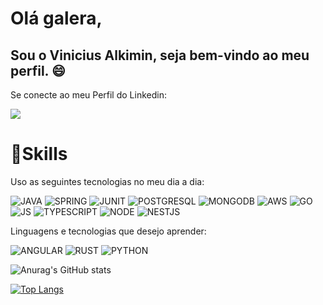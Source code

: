 
# Olá galera,
## Sou o Vinicius Alkimin, seja bem-vindo ao meu perfil. 😄


Se conecte ao meu Perfil do Linkedin:

<a href="https://www.linkedin.com/in/viniciusalkimin/">
<img src="https://img.shields.io/badge/LinkedIn-0077B5?style=for-the-badge&logo=linkedin&logoColor=white"/>
</a>

# 🚀Skills

Uso as seguintes tecnologias no meu dia a dia:

![JAVA](https://img.shields.io/badge/Java-ED8B00?style=for-the-badge&logo=java&logoColor=white)
![SPRING](https://img.shields.io/badge/Spring-6DB33F?style=for-the-badge&logo=spring&logoColor=white)
![JUNIT](https://img.shields.io/badge/Junit5-25A162?style=for-the-badge&logo=junit5&logoColor=white)
![POSTGRESQL](https://img.shields.io/badge/PostgreSQL-316192?style=for-the-badge&logo=postgresql&logoColor=white)
![MONGODB](https://img.shields.io/badge/MongoDB-4EA94B?style=for-the-badge&logo=mongodb&logoColor=white)
![AWS](https://img.shields.io/badge/Amazon_AWS-FF9900?style=for-the-badge&logo=amazonaws&logoColor=white)
![GO](https://img.shields.io/badge/Go-00ADD8?style=for-the-badge&logo=go&logoColor=white)
![JS](https://img.shields.io/badge/JavaScript-323330?style=for-the-badge&logo=javascript&logoColor=F7DF1E)
![TYPESCRIPT](https://img.shields.io/badge/TypeScript-007ACC?style=for-the-badge&logo=typescript&logoColor=white)
![NODE](https://img.shields.io/badge/Node.js-43853D?style=for-the-badge&logo=node.js&logoColor=white)
![NESTJS](https://img.shields.io/badge/nestjs-E0234E?style=for-the-badge&logo=nestjs&logoColor=white)

Linguagens e tecnologias que desejo aprender:

![ANGULAR](https://img.shields.io/badge/Angular-DD0031?style=for-the-badge&logo=angular&logoColor=white)
![RUST](https://img.shields.io/badge/Rust-000000?style=for-the-badge&logo=rust&logoColor=white)	
![PYTHON](https://img.shields.io/badge/Python-FFD43B?style=for-the-badge&logo=python&logoColor=bluehttps://img.shields.io/badge/TypeScript-007ACC?style=for-the-badge&logo=typescript&logoColor=white)


![Anurag's GitHub stats](https://github-readme-stats.vercel.app/api?username=viniciusalkimin&theme=dracula&show_icons=true)

[![Top Langs](https://github-readme-stats.vercel.app/api/top-langs/?username=viniciusalkimin&layout=compact)](https://github.com/anuraghazra/github-readme-stats)

